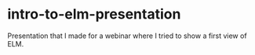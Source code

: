 # intro-to-elm-presentation
Presentation that I made for a webinar where I tried to show a first view of ELM.
